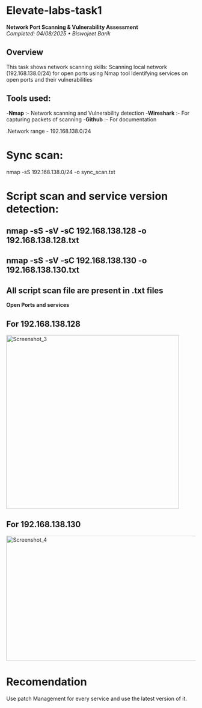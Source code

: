 # Elevate-labs-task1

**Network Port Scanning & Vulnerability Assessment**  
*Completed: 04/08/2025 • Biswojeet Barik*

## Overview
This task shows network scanning skills:
Scanning local network (192.168.138.0/24) for open ports using Nmap tool
Identifying services on open ports and their vulnerabilities

## Tools used:
-**Nmap** :- Network scanning and Vulnerability detection
-**Wireshark** :- For capturing packets of scanning
-**Github** :- For documentation

.Network range - 192.168.138.0/24

# Sync scan:
nmap -sS 192.168.138.0/24 -o sync_scan.txt

# Script scan and service version detection: 
## nmap -sS -sV -sC 192.168.138.128 -o 192.168.138.128.txt
## nmap -sS -sV -sC 192.168.138.130 -o 192.168.138.130.txt
## All script scan file are present in .txt files

**Open Ports and services**
## For 192.168.138.128
<img width="459" height="463" alt="Screenshot_3" src="https://github.com/user-attachments/assets/b2bd4514-7247-47d2-8cc9-0edb44a4586e" />

## For 192.168.138.130
<img width="740" height="333" alt="Screenshot_4" src="https://github.com/user-attachments/assets/fc1d0068-806d-4ba1-82ed-9ffe7690cea7" />

# Recomendation

Use patch Management for every service and use the latest version of it.

